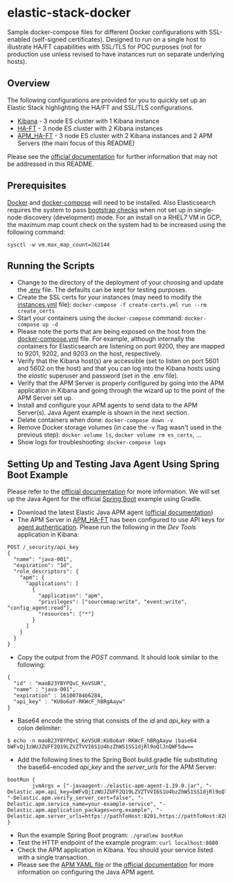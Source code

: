 # elastic-stack-docker
Sample docker-compose files for different Docker configurations with SSL-enabled (self-signed certificates).  Designed to run on a single host to illustrate HA/FT capabilities with SSL/TLS for POC purposes (not for production use unless revised to have instances run on separate underlying hosts).

## Overview
The following configurations are provided for you to quickly set up an Elastic Stack highlighting the HA/FT and SSL/TLS configurations.

* [Kibana](Kibana) - 3 node ES cluster with 1 Kibana instance
* [HA-FT](HA-FT) - 3 node ES cluster with 2 Kibana instances
* [APM_HA-FT](APM_HA-FT) - 3 node ES cluster with 2 Kibana instances and 2 APM Servers (the main focus of this README)

Please see the [official documentation](https://www.elastic.co/guide/en/elasticsearch/reference/current/configuring-tls-docker.html) for further information that may not be addressed in this README.

## Prerequisites
[Docker](https://docs.docker.com/get-docker/) and [docker-compose](https://docs.docker.com/compose/install/) will need to be installed.  Also Elasticsearch requires the system to pass [bootstrap checks](https://www.elastic.co/guide/en/elasticsearch/reference/current/bootstrap-checks.html) when not set up in single-node discovery (development) mode.  For an install on a RHEL7 VM in GCP, the maximum map count check on the system had to be increased using the following command: 

`sysctl -w vm.max_map_count=262144` 


## Running the Scripts
* Change to the directory of the deployment of your choosing and update the [.env](APM_HA-FT/.env) file.  The defaults can be kept for testing purposes.
* Create the SSL certs for your instances (may need to modify the [instances.yml](APM_HA-FT/instances.yml) file):
`docker-compose -f create-certs.yml run --rm create_certs`
* Start your containers using the `docker-compose` command:
`docker-compose up -d`
* Please note the ports that are being exposed on the host from the [docker-compose.yml](APM_HA-FT/docker-compose.yml) file.  For example, although internally the containers for Elasticsearch are listening on port 9200, they are mapped to 9201, 9202, and 9203 on the host, respectively. 
* Verify that the Kibana host(s) are accessible (set to listen on port 5601 and 5602 on the host) and that you can log into the Kibana hosts using the _elastic_ superuser and password (set in the .env file).
* Verify that the APM Server is properly configured by going into the APM application in Kibana and going through the wizard up to the point of the APM Server set up.
* Install and configure your APM agents to send data to the APM Server(s).  Java Agent example is shown in the next section.
* Delete containers when done:
`docker-compose down -v`
* Remove Docker storage volumes (in case the -v flag wasn't used in the previous step):
`docker volume ls`,
`docker volume rm es_certs`,
...
* Show logs for troubleshooting:
`docker-compose logs`

## Setting Up and Testing Java Agent Using Spring Boot Example
Please refer to the [official documentation](https://www.elastic.co/guide/en/apm/agent/java/current/setup-javaagent.html) for more information.  We will set up the Java Agent for the official [Spring Boot](https://spring.io/guides/gs/spring-boot/) example using Gradle.

* Download the latest Elastic Java APM agent ([official documentation](https://www.elastic.co/guide/en/apm/agent/java/current/setup-javaagent.html))
* The APM Server in [APM_HA-FT](APM_HA-FT/docker-compose.yml) has been configured to use API keys for [agent authentication](https://www.elastic.co/guide/en/apm/server/current/api-key.html#create-api-key-workflow).  Please run the following in the _Dev Tools_ application in Kibana:
```
POST /_security/api_key
{
  "name": "java-001", 
  "expiration": "1d", 
  "role_descriptors": {
    "apm": {
      "applications": [
        {
          "application": "apm",
          "privileges": ["sourcemap:write", "event:write", "config_agent:read"], 
          "resources": ["*"]
        }
      ]
    }
  }
}
```
* Copy the output from the _POST_ command.  It should look similar to the following:
```
{
  "id" : "maoB23YBYPQvC_KeVSUR",
  "name" : "java-001",
  "expiration" : 1610078466284,
  "api_key" : "KU8o6aY-RKWcF_hBRgAayw"
} 
```
* Base64 encode the string that consists of the _id_ and _api_key_ with a colon delimiter:
```
$ echo -n maoB23YBYPQvC_KeVSUR:KU8o6aY-RKWcF_hBRgAayw |base64
bWFvQjIzWUJZUFF2Q19LZVZTVVI6S1U4bzZhWS1SS1djRl9oQlJnQWF5dw==
```
* Add the following lines to the Spring Boot build.gradle file substituting the base64-encoded _api_key_ and the _server_urls_ for the APM Server:
```
bootRun {
        jvmArgs = ["-javaagent:./elastic-apm-agent-1.19.0.jar", "-Delastic.apm.api_key=bWFvQjIzWUJZUFF2Q19LZVZTVVI6S1U4bzZhWS1SS1djRl9oQlJnQWF5dw==", "-Delastic.apm.verify_server_cert=false", "-Delastic.apm.service_name=your-example-service", "-Delastic.apm.application_packages=org.example", "-Delastic.apm.server_urls=https://pathToHost:8201,https://pathToHost:8202"]
}
```
* Run the example Spring Boot program: 
`./gradlew bootRun`
* Test the HTTP endpoint of the example program:
`curl localhost:8080`
* Check the APM application in Kibana.  You should your service listed with a single transaction.
* Please see the [APM YAML file](https://raw.githubusercontent.com/elastic/apm-server/7.x/apm-server.docker.yml) or the [official documentation](https://www.elastic.co/guide/en/apm/agent/java/current/configuration.html) for more information on configuring the Java APM agent.






